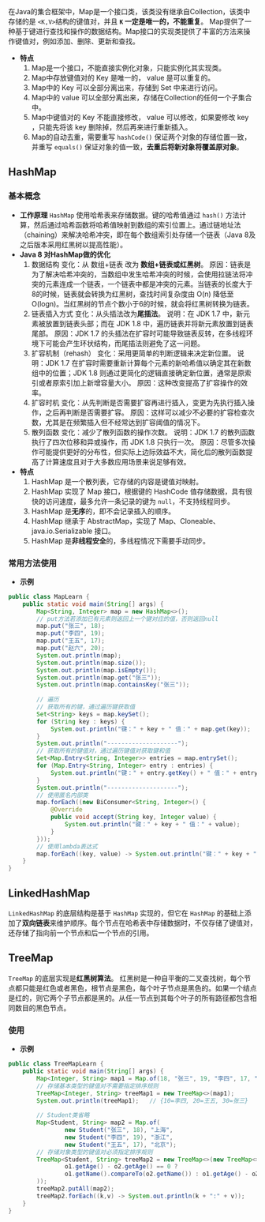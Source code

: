 在Java的集合框架中，Map是一个接口类，该类没有继承自Collection，该类中存储的是 `<K,V>`结构的键值对，并且 **`K` 一定是唯一的，不能重复**。
Map提供了一种基于键进行查找和操作的数据结构。Map接口的实现类提供了丰富的方法来操作键值对，例如添加、删除、更新和查找。
- **特点**
	1. Map是一个接口，不能直接实例化对象，只能实例化其实现类。
	2. Map中存放键值对的 Key 是唯一的， value 是可以重复的。
	3. Map中的 Key 可以全部分离出来，存储到 Set 中来进行访问。
	4. Map中的 value 可以全部分离出来，存储在Collection的任何一个子集合中。
	5. Map中键值对的 Key 不能直接修改， value 可以修改，如果要修改 key ，只能先将该 key 删除掉，然后再来进行重新插入。
	6. Map的自动去重，需要重写 `hashCode()` 保证两个对象的存储位置一致，并重写 `equals()` 保证对象的值一致，**去重后将新对象将覆盖原对象**。
## HashMap
### 基本概念
- **工作原理**
	`HashMap` 使用哈希表来存储数据。键的哈希值通过 `hash()` 方法计算，然后通过哈希函数将哈希值映射到数组的索引位置上。通过链地址法（chaining）来解决哈希冲突，即在每个数组索引处存储一个链表（Java 8及之后版本采用红黑树以提高性能）。
- **Java 8 对HashMap做的优化**
	1. 数据结构
		变化：从 数组+链表 改为 **数组+链表或红黑树**。
		原因：链表是为了解决哈希冲突的，当数组中发生哈希冲突的时候，会使用拉链法将冲突的元素连成一个链表，一个链表中都是冲突的元素。当链表的长度大于8的时候，链表就会转换为红黑树，查找时间复杂度由 O(n) 降低至 O(logn)。当红黑树的节点个数小于6的时候，就会将红黑树转换为链表。
	2. 链表插入方式
		变化：从头插法改为**尾插法**。
		说明：在 JDK 1.7 中，新元素被放置到链表头部；而在 JDK 1.8 中，遍历链表并将新元素放置到链表尾部。
		原因：JDK 1.7 的头插法在扩容时可能导致链表反转，在多线程环境下可能会产生环状结构，而尾插法则避免了这一问题。
	3. 扩容机制（rehash）
		变化：采用更简单的判断逻辑来决定新位置。
		说明：JDK 1.7 在扩容时需要重新计算每个元素的新哈希值以确定其在新数组中的位置；JDK 1.8 则通过更简化的逻辑直接确定新位置，通常是原索引或者原索引加上新增容量大小。
		原因：这种改变提高了扩容操作的效率。
	4. 扩容时机
		变化：从先判断是否需要扩容再进行插入，变更为先执行插入操作，之后再判断是否需要扩容。
		原因：这样可以减少不必要的扩容检查次数，尤其是在频繁插入但不经常达到扩容阈值的情况下。
	5. 散列函数
		变化：减少了散列函数的操作次数。
		说明：JDK 1.7 的散列函数执行了四次位移和异或操作，而 JDK 1.8 只执行一次。
		原因：尽管多次操作可能提供更好的分布性，但实际上边际效益不大，简化后的散列函数提高了计算速度且对于大多数应用场景来说足够有效。
- **特点**
	1. HashMap 是一个散列表，它存储的内容是键值对映射。
	2. HashMap 实现了 Map 接口，根据键的 HashCode 值存储数据，具有很快的访问速度，最多允许一条记录的键为 `null`，不支持线程同步。
	3. HashMap 是**无序**的，即不会记录插入的顺序。
	4. HashMap 继承于 AbstractMap，实现了 Map、Cloneable、java.io.Serializable 接口。
	5. HashMap 是**非线程安全**的，多线程情况下需要手动同步。
### 常用方法使用
- **示例**
```java
public class MapLearn {  
    public static void main(String[] args) {  
        Map<String, Integer> map = new HashMap<>();  
        // put方法若添加已有元素则返回上一个键对应的值，否则返回null
        map.put("张三", 18);  
        map.put("李四", 19);  
        map.put("王五", 17);  
        map.put("赵六", 20);  
        System.out.println(map);  
        System.out.println(map.size());  
        System.out.println(map.isEmpty());  
        System.out.println(map.get("张三"));  
        System.out.println(map.containsKey("张三"));  
        
        // 遍历  
        // 获取所有的键，通过遍历键获取值  
        Set<String> keys = map.keySet();  
        for (String key : keys) {  
            System.out.println("键：" + key + " 值：" + map.get(key));  
        }  
        System.out.println("--------------------");  
        // 获取所有的键值对，通过遍历键值对获取键和值  
        Set<Map.Entry<String, Integer>> entries = map.entrySet();  
        for (Map.Entry<String, Integer> entry : entries) {  
            System.out.println("键：" + entry.getKey() + " 值：" + entry.getValue());  
        }  
        System.out.println("--------------------");  
        // 使用匿名内部类
        map.forEach((new BiConsumer<String, Integer>() {  
            @Override            
            public void accept(String key, Integer value) {  
                System.out.println("键：" + key + " 值：" + value);  
            }  
        }));  
        // 使用lambda表达式  
        map.forEach((key, value) -> System.out.println("键：" + key + " 值：" + value)); 
    }  
}
```
## LinkedHashMap
`LinkedHashMap` 的底层结构是基于 `HashMap` 实现的，但它在 `HashMap` 的基础上添加了**双向链表**来维护顺序。每个节点在哈希表中存储数据时，不仅存储了键值对，还存储了指向前一个节点和后一个节点的引用。
## TreeMap
`TreeMap` 的底层实现是**红黑树算法**。
红黑树是一种自平衡的二叉查找树，每个节点都只能是红色或者黑色，根节点是黑色，每个叶子节点是黑色的。如果一个结点是红的，则它两个子节点都是黑的。从任一节点到其每个叶子的所有路径都包含相同数目的黑色节点。
### 使用
- **示例**
```java
public class TreeMapLearn {  
    public static void main(String[] args) {  
        Map<Integer, String> map1 = Map.of(18, "张三", 19, "李四", 17, "王五");  
        // 存储基本类型的键值对不需要指定排序规则  
        TreeMap<Integer, String> treeMap1 = new TreeMap<>(map1);  
        System.out.println(treeMap1);   // {10=李四, 20=王五, 30=张三}  
        
	    // Student类省略
	    Map<Student, String> map2 = Map.of(  
                new Student("张三", 18), "上海",  
                new Student("李四", 19), "浙江",  
                new Student("王五", 17), "北京");  
        // 存储对象类型的键值对必须指定排序规则  
        TreeMap<Student, String> treeMap2 = new TreeMap<>(new TreeMap<>((o1, o2) ->  
                o1.getAge() - o2.getAge() == 0 ? 
                o1.getName().compareTo(o2.getName()) : o1.getAge() - o2.getAge()  
        ));  
        treeMap2.putAll(map2);  
        treeMap2.forEach((k,v) -> System.out.println(k + ":" + v));  
    }  
}
```